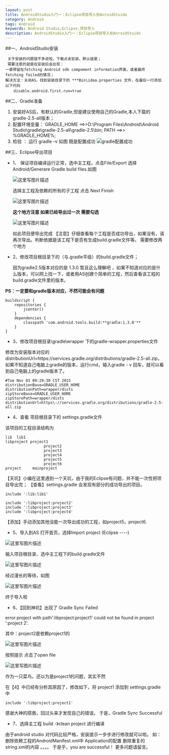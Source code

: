 ```yaml
---
layout: post
title: AndroidStudio入门一：Eclipse项目导入到AnroidStuido
category: Android
tags: Android
keywords: Android Studio,Eclipse,项目导入
description: AndroidStudio入门一：Eclipse项目导入到AnroidStuido
---
```


##一、AndroidStudio安装

     关于安装的问题就不多说啦，下载点击安装，默认就是；
     需要注意的就是在安装后会出现：
    一直停留在fetching Android sdk compoment information界面，或者最终 fetching failed的情况；
    解决方法：关闭AS，找到安装目录下的 ***Bin\idea.properties 文件，在最后一行添加以下代码
     　 disable.android.first.run=true

##二、Gradle准备

 1. 安装好AS后，有默认的Gradle,但是建议使用自己的Gradle,本人下载的 gradle-2.5-all版本；
 2. 配置环境变量：
         GRADLE_HOME ==>>D:\Program Files\Android\Android Studio\gradle\gradle-2.5-all\gradle-2.5\bin;
        PATH ==>> %GRADLE_HOME%;
 3. 检验 ：
  运行 gradle -v    如图  既是配置成功
    ![gradle配置成功](http://img.blog.csdn.net/20151104213925614)

##三、Eclipse导出项目
   

 - 1、 保证项目编译运行正常，选中主工程，点击File/Export  选择Android/Generare Gradle build
   files.如图

     ![这里写图片描述](http://img.blog.csdn.net/20151104215118953)

     选择主工程及依赖的所有的子工程 点击 Next Finish 

     ![这里写图片描述](http://img.blog.csdn.net/20151104215251033)

	 **这个地方注意 如果已经导出过一次 需要勾选**

	 ![这里写图片描述](http://img.blog.csdn.net/20151104220318801)

	 如此项目便导出完成
	 【注意】仔细查看每个工程是否成功导出，如果没有，请再次导出。判断依据是该工程下是否有生成build.gradle文件等。
	 需要修改两个地方

 - 2、修改项目根目录下的（与.gradle平级）的build.gradle文件；

	 
    因为gradle2.5版本对应的是 1.3.0 暂且这么理解吧 ，如果不知道对应的是什么版本，可以网上找一下，或者用AS创建个简单的工程，然后查看该工程的build.gradle文件里的版本。

**PS：一定要和gradle版本对应，不然可能会有问题**

```
buildscript {
    repositories {
        jcenter()
    }
    dependencies {
        classpath 'com.android.tools.build:**gradle:1.3.0'**
    }
}
```

 - 3、修改项目根目录\gradle\wrapper 下的gradle-wrapper.properties文件 

修改为安装版本对应的distributionUrl=https\://services.gradle.org/distributions/gradle-2.5-all.zip，如果不知道自己电脑上gradle的版本，运行cmd，输入gradle - v 回车，就可以看到自己电脑上的gradle版本了。

```
#Tue Nov 03 09:29:30 CST 2015
distributionBase=GRADLE_USER_HOME
distributionPath=wrapper/dists
zipStoreBase=GRADLE_USER_HOME
zipStorePath=wrapper/dists
distributionUrl=https\://services.gradle.org/distributions/gradle-2.5-all.zip
```

 - 4、查看 项目根目录下的 settings.gradle文件

该项目的工程目录结构为

```
lib  lib1
libproject project1
                 project2
                 project3
                 project4
                 project5
                 project6
project     mainproject
```

【天坑】小编在这里遇到一个天坑，由于我的Eclipse有问题，并不能一次性把项目导出完；
【查看】settings.gradle 会发现有部分的成功导出的项目。

```
include ':lib:lib1'

include ':libproject:project2'
include ':libproject:project3'
include ':libproject:project4'
```
【添加】手动添加其他没能一次导出成功的工程，如project5，project6.

 - 5、导入到AS  打开首页，选择Import project (Eclipse ----)

![这里写图片描述](http://img.blog.csdn.net/20151104222608003)

输入项目根目录、选中主工程下的build.gradle文件

![这里写图片描述](http://img.blog.csdn.net/20151105221751169)

经过漫长的等待，如图

![这里写图片描述](http://img.blog.csdn.net/20151105221836068)

终于导入啦

 - 6、【回到神坑】出现了 Gradle Sync Failed

error:project with path':libproject:project1' could not be found in project ':project 2'.

其中：project2是依赖project1的

![这里写图片描述](http://img.blog.csdn.net/20151105222004132)

按照提示 点击了open file

![这里写图片描述](http://img.blog.csdn.net/20151105222050391)

作为一只菜鸟，还以为是project1的问题，其实不然

在【4】中已经有分析其原因了，修改如下，将 project1 添加到 settings.gradle 中

```
include ':libproject:project1'
```
感谢大神的搭救，回过头来才发现自己的错误。
于是，Gradle Sync Successful

 - 7、选择主工程 build -》clean project 进行编译

由于android studio 对代码比较严格，安装提示一步步进行修改就可以啦。
如：
删除依赖工程的AndroidManifest.xml中 Application的配置
删除重复的string.xml的内容
。。。。
于是乎，you are successful！
更多问题请留言。
